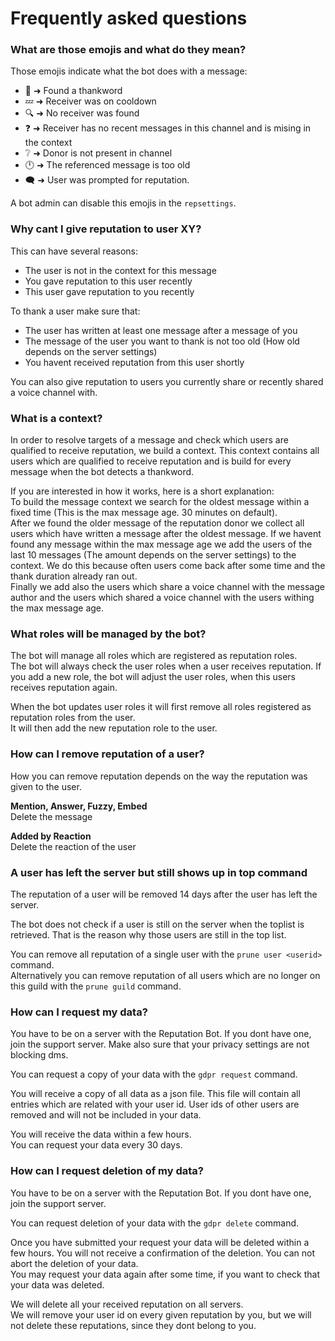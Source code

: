 # Frequently asked questions

### What are those emojis and what do they mean?

Those emojis indicate what the bot does with a message:  

- 👀 ➜ Found a thankword
- 💤 ➜ Receiver was on cooldown
- 🔍 ➜ No receiver was found
- ❓ ➜ Receiver has no recent messages in this channel and is mising in the context
- ❔ ➜ Donor is not present in channel
- 🕛 ➜ The referenced message is too old
- 🗨️ ➜ User was prompted for reputation.

A bot admin can disable this emojis in the `repsettings`.

### Why cant I give reputation to user XY?

This can have several reasons:

- The user is not in the context for this message
- You gave reputation to this user recently
- This user gave reputation to you recently

To thank a user make sure that:

- The user has written at least one message after a message of you
- The message of the user you want to thank is not too old (How old depends on the server settings)
- You havent received reputation from this user shortly

You can also give reputation to users you currently share or recently shared a voice channel with.

### What is a context?

In order to resolve targets of a message and check which users are qualified to receive reputation, we build a context.
This context contains all users which are qualified to receive reputation and is build for every message when the bot
detects a thankword.

If you are interested in how it works, here is a short explanation:  
To build the message context we search for the oldest message within a fixed time (This is the max message age. 30
minutes on default).  
After we found the older message of the reputation donor we collect all users which have written a message after the
oldest message. If we havent found any message within the max message age we add the users of the last 10 messages (The
amount depends on the server settings) to the context. We do this because often users come back after some time and the
thank duration already ran out.  
Finally we add also the users which share a voice channel with the message author and the users which shared a voice
channel with the users withing the max message age.

### What roles will be managed by the bot?

The bot will manage all roles which are registered as reputation roles.  
The bot will always check the user roles when a user receives reputation. If you add a new role, the bot will adjust the
user roles, when this users receives reputation again.

When the bot updates user roles it will first remove all roles registered as reputation roles from the user.  
It will then add the new reputation role to the user.

### How can I remove reputation of a user?

How you can remove reputation depends on the way the reputation was given to the user.

**Mention, Answer, Fuzzy, Embed**  
Delete the message

**Added by Reaction**  
Delete the reaction of the user

### A user has left the server but still shows up in top command

The reputation of a user will be removed 14 days after the user has left the server.

The bot does not check if a user is still on the server when the toplist is retrieved. That is the reason why those
users are still in the top list.

You can remove all reputation of a single user with the `prune user <userid>` command.  
Alternatively you can remove reputation of all users which are no longer on this guild with the `prune guild` command.

### How can I request my data?

You have to be on a server with the Reputation Bot. If you dont have one, join the support server. Make also sure 
that your privacy settings are not blocking dms.

You can request a copy of your data with the `gdpr request` command.

You will receive a copy of all data as a json file. This file will contain all entries which are related with your user
id. User ids of other users are removed and will not be included in your data.

You will receive the data within a few hours.  
You can request your data every 30 days.

### How can I request deletion of my data?

You have to be on a server with the Reputation Bot. If you dont have one, join the support server.

You can request deletion of your data with the `gdpr delete` command.

Once you have submitted your request your data will be deleted within a few hours. You will not receive a confirmation
of the deletion. You can not abort the deletion of your data.  
You may request your data again after some time, if you want to check that your data was deleted.

We will delete all your received reputation on all servers.  
We will remove your user id on every given reputation by you, but we will not delete these reputations, since they dont
belong to you.
